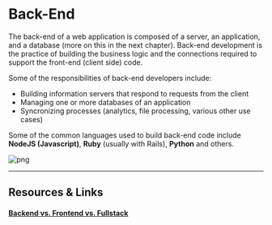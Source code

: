 # Back-End

The back-end of a web application is composed of a server, an application, and a database (more on this in the next chapter). Back-end development is the practice of building the business logic and the connections required to support the front-end (client side) code.

Some of the responsibilities of back-end developers include:
- Building information servers that respond to requests from the client
- Managing one or more databases of an application
- Syncronizing processes (analytics, file processing, various other use cases)

Some of the common languages used to build back-end code include __NodeJS (Javascript)__, __Ruby__ (usually with Rails), __Python__ and others.

![png](https://cl.ly/2X2d1K2c1j2G/Image%202016-09-19%20at%2010.03.24%20PM.png "backend_logos")


----

## Resources & Links

#### [Backend vs. Frontend vs. Fullstack](http://blog.udacity.com/2014/12/front-end-vs-back-end-vs-full-stack-web-developers.html)
